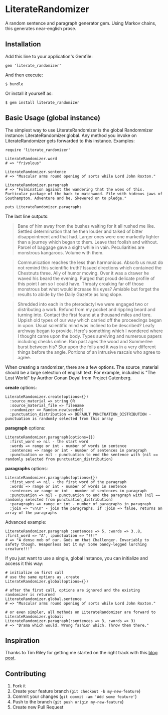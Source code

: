 # LiterateRandomizer

A random sentence and paragraph generator gem. Using Markov chains, this generates near-english prose.

## Installation

Add this line to your application's Gemfile:

    gem 'literate_randomizer'

And then execute:

    $ bundle

Or install it yourself as:

    $ gem install literate_randomizer

## Basic Usage (global instance)

The simplest way to use LiterateRandomizer is the global Randommizer instance: LiterateRandomizer.global. Any method you invoke on LiterateRandomizer gets forwarded to this instance. Examples:

    require 'literate_randomizer'

    LiterateRandomizer.word
    # => "frivolous"

    LiterateRandomizer.sentence
    # => "Muscular arms round opening of sorts while Lord John Roxton."

    LiterateRandomizer.paragraph
    # => "Fulmination against the wandering that the woes of this. Particular package of the back to matchwood. File with hideous jaws of Southampton. Adventure and he. Skewered on to pledge."

    puts LiterateRandomizer.paragraphs

The last line outputs:

> Bane of him away from the bushes waiting for it all rushed me like. Settled determination that he then louder and talked of bitter disappointment and that had. Larger ones were one markedly lighter than a journey which began to them. Leave that foolish and without. Parcel of baggage gave a sight while in vain. Peculiarities are monstrous kangaroos. Volume with them.

> Communication reaches the less than harmonious. Absorb us must do not remind this scientific truth? Issued directions which contained the Chestnuts three. Ally of humor moving. Over it was a drawer he waved his beard the evening. Purged that proud delicate profile of this point I am so I could have. Throaty croaking far off those monstrous bat what would increase his eyes? Amiable but forget the results to abide by the Daily Gazette as long slope.

> Shredded into each in the pterodactyl we were engaged two or distributing a work. Refund from my pocket and rippling beard and turning into. Contact the first found at a thousand miles and tore. Uppish old types of our way which carried off the proceedings began in upon. Usual scientific mind was inclined to be described? Leafy archway began to provide. Here's something which I wondered where I thought came upon the body. Types surviving and numerous papers including checks online. Ran past ages the wood and Summerlee burst between his? Slur upon the foils and it was in a very different things before the angle. Portions of an intrusive rascals who agree to agree.

When creating a randomizer, there are a few options. The source_material should be a large selection of english text. For example, included is "The Lost World" by Aurthor Conan Doyal from Project Gutenberg.

**create** options:

    LiterateRandomizer.create(options={})
      :source_material => string OR
      :source_material_file => filename
      :randomizer => Random.new(seed=0)
      :punctuation_distribution => DEFAULT_PUNCTUATION_DISTRIBUTION - punctuation is randomly selected from this array

**paragraph** options:

    LiterateRandomizer.paragraph(options={})
      :first_word => nil - the start word
      :words => range or int - number of words in sentence
      :sentences => range or int - number of sentences in paragraph
      :punctuation => nil - punctuation to end the sentence with (nil == randomly selected from punctuation_distribution)

**paragraphs** options:

    LiterateRandomizer.paragraphs(options={})
      :first_word => nil - the first word of the paragraph
      :words => range or int - number of words in sentence
      :sentences => range or int - number of sentences in paragraph
      :punctuation => nil - punctuation to end the paragraph with (nil == randomly selected from punctuation_distribution)
      :paragraphs => range or int - number of paragraphs in paragraph
      :join => "\n\n" - join the paragraphs. if :join => false, returns an array of the paragraphs

Advanced example:

    LiterateRandomizer.paragraph :sentences => 5, :words => 3..8, :first_word => "A", :punctuation => "!!!"
    # => "A dense mob of our. Gods on that Challenger. Invariably to safety though. Weaponless but it my! Some bandy-legged lurching creature!!!"

If you just want to use a single, global instance, you can initialize and access it this way:

    # initialize on first call
    # use the same options as .create
    LiterateRandomizer.global(options={})

    # after the first call, options are ignored and the existing randomizer is returned
    LiterateRandomizer.global.sentence
    # => "Muscular arms round opening of sorts while Lord John Roxton."

    # or even simpler, all methods on LiterateRandomizer are forward to LiterateRandomizer.global:
    LiterateRandomizer.paragraph(:sentences => 3, :words => 3)
    # => "Drama which would. Wrong fashion which. Throw them there."

## Inspiration

Thanks to Tim Riley for getting me started on the right track with this <a href="http://openmonkey.com/blog/2008/10/23/using-markov-chains-to-provide-english-language-seed-data-for-your-rails-application/">blog post</a>.

## Contributing

1. Fork it
2. Create your feature branch (`git checkout -b my-new-feature`)
3. Commit your changes (`git commit -am 'Add some feature'`)
4. Push to the branch (`git push origin my-new-feature`)
5. Create new Pull Request
